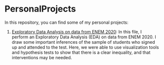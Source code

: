 # PersonalProjects

In this repository, you can find some of my personal projects:

1. [Exploratory Data Analysis on data from ENEM 2020](https://github.com/LeonardoGoncRibeiro/PersonalProjects/blob/main/01_ENEM_EDA.ipynb): In this file, I perform an Exploratory Data Analysis (EDA) on data from ENEM 2020. I draw some important inferences of the sample of students who signed up and attended to the test. Here, we were able to use visualization tools and hypothesis tests 
to show that there is a clear inequality, and that interventions may be needed.
